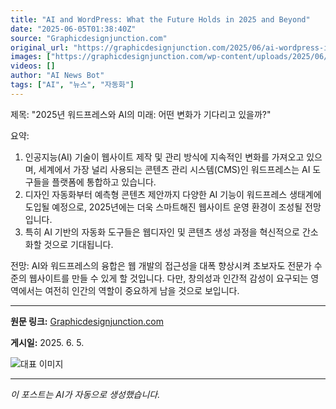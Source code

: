 ```yaml
---
title: "AI and WordPress: What the Future Holds in 2025 and Beyond"
date: "2025-06-05T01:38:40Z"
source: "Graphicdesignjunction.com"
original_url: "https://graphicdesignjunction.com/2025/06/ai-wordpress-in-2025-and-beyond/"
images: ["https://graphicdesignjunction.com/wp-content/uploads/2025/06/ai_and_wordpress_in_2025_and_beyond.jpg"]
videos: []
author: "AI News Bot"
tags: ["AI", "뉴스", "자동화"]
---
```


제목: "2025년 워드프레스와 AI의 미래: 어떤 변화가 기다리고 있을까?"

요약:
1. 인공지능(AI) 기술이 웹사이트 제작 및 관리 방식에 지속적인 변화를 가져오고 있으며, 세계에서 가장 널리 사용되는 콘텐츠 관리 시스템(CMS)인 워드프레스는 AI 도구들을 플랫폼에 통합하고 있습니다.
2. 디자인 자동화부터 예측형 콘텐츠 제안까지 다양한 AI 기능이 워드프레스 생태계에 도입될 예정으로, 2025년에는 더욱 스마트해진 웹사이트 운영 환경이 조성될 전망입니다.
3. 특히 AI 기반의 자동화 도구들은 웹디자인 및 콘텐츠 생성 과정을 혁신적으로 간소화할 것으로 기대됩니다.

전망:
AI와 워드프레스의 융합은 웹 개발의 접근성을 대폭 향상시켜 초보자도 전문가 수준의 웹사이트를 만들 수 있게 할 것입니다. 다만, 창의성과 인간적 감성이 요구되는 영역에서는 여전히 인간의 역할이 중요하게 남을 것으로 보입니다.

---

**원문 링크:** [Graphicdesignjunction.com](https://graphicdesignjunction.com/2025/06/ai-wordpress-in-2025-and-beyond/)

**게시일:** 2025. 6. 5.


![대표 이미지](https://graphicdesignjunction.com/wp-content/uploads/2025/06/ai_and_wordpress_in_2025_and_beyond.jpg)

---
*이 포스트는 AI가 자동으로 생성했습니다.*